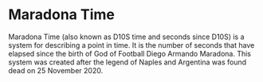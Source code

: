 # Maradona Time
Maradona Time (also known as D10S time and seconds since D10S) is a system for describing a point in time. It is the number of seconds that have elapsed since the birth of God of Football Diego Armando Maradona. This system was created after the legend of Naples and Argentina was found dead on 25 November 2020.
